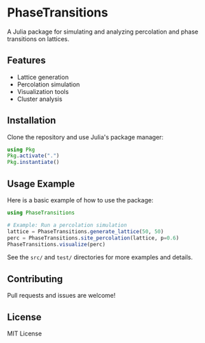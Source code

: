 # PhaseTransitions

A Julia package for simulating and analyzing percolation and phase transitions on lattices.

## Features
- Lattice generation
- Percolation simulation
- Visualization tools
- Cluster analysis

## Installation
Clone the repository and use Julia's package manager:

```julia
using Pkg
Pkg.activate(".")
Pkg.instantiate()
```

## Usage Example
Here is a basic example of how to use the package:

```julia
using PhaseTransitions

# Example: Run a percolation simulation
lattice = PhaseTransitions.generate_lattice(50, 50)
perc = PhaseTransitions.site_percolation(lattice, p=0.6)
PhaseTransitions.visualize(perc)
```

See the `src/` and `test/` directories for more examples and details.

## Contributing
Pull requests and issues are welcome!

## License
MIT License 
